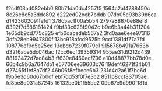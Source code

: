 f2cdf03ad082ebb0
80b71da0dc4257f5
1564c2af4788450c
8c26e8c5a3ddc892
d222ed02beb7bddb
07db05e93b39b6ca
d1423602091fe1d1
378c5ac1f00a5b54
2797a88870e88ef8
8392f7d586181424
f9bf33c628f9042c
b9e6b3a44b311204
1e65db9cd775c825
efb0dacedeb567a2
3fd0aae6eee97316
3dfa28eb9947800f
13bc918afcd9525b
9ccf1381df77a7fd
108776ef9d5e25cd
13ebdb7239f079e1
915678b491a7653b
d3216ace5dc046ac
f2cc6ecf39359314
955ae31d9212d439
88193472d7ac84b3
ff630e8460ecf736
e10d48877bb78d0e
66b4c9b6a7647db1
e57706ee39603c76
19def46271f34b01
d27465f1ef8a7df2
46b06f8efbece6b3
231d4c2a61f7bc6d
f9b5e3d60d67b0df
ebf7dd53f0f7e3c2
8511b8ccf83705ae
fd8be8d031a87245
16132be0b1f55be2
09b67e9d990f181d
